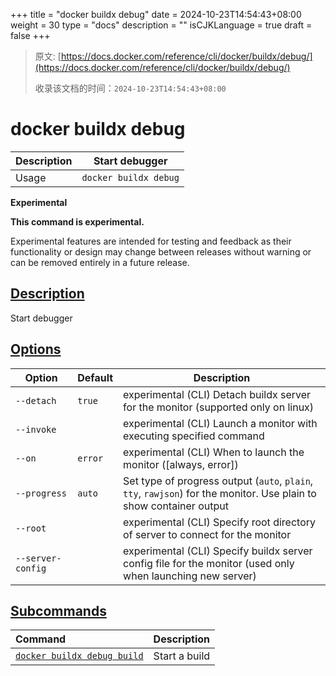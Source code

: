 +++
title = "docker buildx debug"
date = 2024-10-23T14:54:43+08:00
weight = 30
type = "docs"
description = ""
isCJKLanguage = true
draft = false
+++

> 原文: [https://docs.docker.com/reference/cli/docker/buildx/debug/](https://docs.docker.com/reference/cli/docker/buildx/debug/)
>
> 收录该文档的时间：`2024-10-23T14:54:43+08:00`

# docker buildx debug

| Description | Start debugger        |
| :---------- | --------------------- |
| Usage       | `docker buildx debug` |

**Experimental**

**This command is experimental.**

Experimental features are intended for testing and feedback as their functionality or design may change between releases without warning or can be removed entirely in a future release.

## [Description](https://docs.docker.com/reference/cli/docker/buildx/debug/#description)

Start debugger

## [Options](https://docs.docker.com/reference/cli/docker/buildx/debug/#options)

| Option            | Default | Description                                                  |
| ----------------- | ------- | ------------------------------------------------------------ |
| `--detach`        | `true`  | experimental (CLI) Detach buildx server for the monitor (supported only on linux) |
| `--invoke`        |         | experimental (CLI) Launch a monitor with executing specified command |
| `--on`            | `error` | experimental (CLI) When to launch the monitor ([always, error]) |
| `--progress`      | `auto`  | Set type of progress output (`auto`, `plain`, `tty`, `rawjson`) for the monitor. Use plain to show container output |
| `--root`          |         | experimental (CLI) Specify root directory of server to connect for the monitor |
| `--server-config` |         | experimental (CLI) Specify buildx server config file for the monitor (used only when launching new server) |

## [Subcommands](https://docs.docker.com/reference/cli/docker/buildx/debug/#subcommands)

| Command                                                      | Description   |
| :----------------------------------------------------------- | :------------ |
| [`docker buildx debug build`](https://docs.docker.com/reference/cli/docker/buildx/debug/build/) | Start a build |
